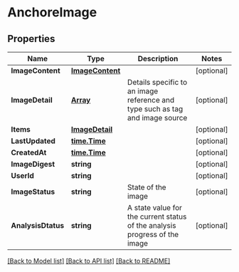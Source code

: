 # AnchoreImage

## Properties
Name | Type | Description | Notes
------------ | ------------- | ------------- | -------------
**ImageContent** | [**ImageContent**](ImageContent.md) |  | [optional] 
**ImageDetail** | [**Array**](array.md) | Details specific to an image reference and type such as tag and image source | [optional] 
**Items** | [**ImageDetail**](ImageDetail.md) |  | [optional] 
**LastUpdated** | [**time.Time**](time.Time.md) |  | [optional] 
**CreatedAt** | [**time.Time**](time.Time.md) |  | [optional] 
**ImageDigest** | **string** |  | [optional] 
**UserId** | **string** |  | [optional] 
**ImageStatus** | **string** | State of the image | [optional] 
**AnalysisDtatus** | **string** | A state value for the current status of the analysis progress of the image | [optional] 

[[Back to Model list]](../README.md#documentation-for-models) [[Back to API list]](../README.md#documentation-for-api-endpoints) [[Back to README]](../README.md)


